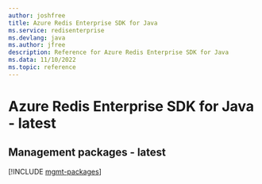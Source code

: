 ```yaml
---
author: joshfree
title: Azure Redis Enterprise SDK for Java
ms.service: redisenterprise
ms.devlang: java
ms.author: jfree
description: Reference for Azure Redis Enterprise SDK for Java
ms.data: 11/10/2022
ms.topic: reference
---
```

# Azure Redis Enterprise SDK for Java - latest

## Management packages - latest
[!INCLUDE [mgmt-packages](redis-enterprise-mgmt-index.md)]